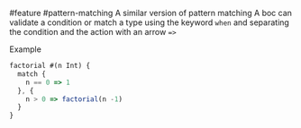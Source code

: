 #feature
#pattern-matching 
A similar version of pattern matching
A boc can validate a condition or match a type using the keyword `when` and separating the condition and the action with an arrow `=>`

Example 
```js
factorial #(n Int) {
  match { 
    n == 0 => 1 
  }, { 
    n > 0 => factorial(n -1)
  }
}
```


